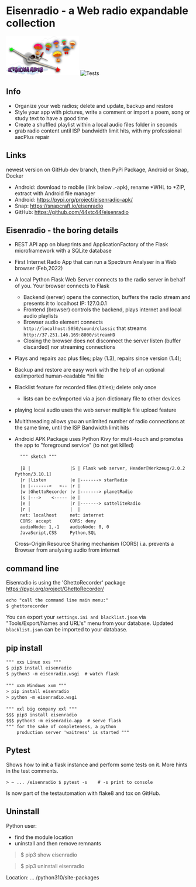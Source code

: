 Eisenradio - a Web radio expandable collection
==============================================

   ![alt logo of eisenradio](https://github.com/44xtc44/EisenRadio/raw/dev/docs/source/aircraft_logo.png)
   ![Tests](https://github.com/44xtc44/eisenradio/actions/workflows/tests.yml/badge.svg?branch=dev)
  
Info
----
 * Organize your web radios; delete and update, backup and restore
 * Style your app with pictures, write a comment or import a poem, song or study text to have a good time
 * Create a shuffled playlist within a local audio files folder in seconds
 * grab radio content until ISP bandwidth limit hits, with my professional aacPlus repair
 
Links
----
newest version on GitHub dev branch, then PyPi Package, Android or Snap, Docker
 * Android: download to mobile (link below .-apk), rename *WHL to *ZIP, extract with Android file manager
 * Android: https://pypi.org/project/eisenradio-apk/
 * Snap: https://snapcraft.io/eisenradio
 * GitHub: https://github.com/44xtc44/eisenradio

Eisenradio - the boring details 
-------------------------------
 * REST API app on blueprints and ApplicationFactory of the Flask microframework with a SQLite database
 * First Internet Radio App that can run a Spectrum Analyser in a Web browser (Feb,2022)
 * A local Python Flask Web Server connects to the radio server in behalf of you. Your browser connects to Flask
   * Backend (server) opens the connection, buffers the radio stream and presents it to localhost IP: 127.0.0.1
   * Frontend (browser) controls the backend, plays internet and local audio playlists
   * Browser audio element connects `http://localhost:5050/sound/classic` that streams `http://37.251.146.169:8000/streamHD`
   * Closing the browser does not disconnect the server listen (buffer discarded) nor streaming connections
 * Plays and repairs aac plus files; play (1.3), repairs since version (1.4); 
 * Backup and restore are easy work with the help of an optional ex/imported human-readable *ini file
 * Blacklist feature for recorded files (titles); delete only once 
   * lists can be ex/imported via a json dictionary file to other devices
 * playing local audio uses the web server multiple file upload feature
 * Multithreading allows you an unlimited number of radio connections at the same time, until the ISP Bandwidth limit hits
 * Android APK Package uses Python Kivy for multi-touch and promotes the app to "foreground service" (to not get killed)

    
         """ sketch """  

         |B |               |S | Flask web server, Header[Werkzeug/2.0.2 Python/3.10.1]
         |r |listen         |e |-------> starRadio
         |o |------->   <-- |r |
         |w |GhettoRecorder |v |-------> planetRadio
         |s |--->    <----- |e |
         |e |               |r |-------> satteliteRadio
         |r |               |  |
         net: localhost     net: internet
         CORS: accept       CORS: deny
         audioNode: 1,-1    audioNode: 0, 0
         JavaScript,CSS     Python,SQL

    Cross-Origin Resource Sharing mechanism (CORS) 
    i.a. prevents a Browser from analysing audio from internet
    
command line 
------------
Eisenradio is using the 'GhettoRecorder' package https://pypi.org/project/GhettoRecorder/

    echo "call the command line main menu:" 
    $ ghettorecorder

You can export your ``settings.ini and blacklist.json`` 
via "Tools/Export/Names and URL's" menu from your database.
Updated ``blacklist.json`` can be imported to your database.

pip install
-----------
    """ xxs Linux xxs """
    $ pip3 install eisenradio
    $ python3 -m eisenradio.wsgi  # watch flask

    """ xxm Windows xxm """
    > pip install eisenradio
    > python -m eisenradio.wsgi

    """ xxl big company xxl """
    $$$ pip3 install eisenradio
    $$$ python3 -m eisenradio.app  # serve flask
    """ for the sake of completeness, a python
        production server 'waitress' is started """

Pytest
---
Shows how to init a flask instance and perform some tests on it. More hints in the test comments.

    > ~ ... /eisenradio $ pytest -s    # -s print to console

Is now part of the testautomation with flake8 and tox on GitHub.

Uninstall
---
Python user:

* find the module location
* uninstall and then remove remnants

>$ pip3 show eisenradio

>$ pip3 uninstall eisenradio

Location: ... /python310/site-packages
